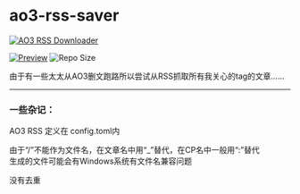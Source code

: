 # ao3-rss-saver
[![AO3 RSS Downloader](https://github.com/locoda/ao3-rss-saver/actions/workflows/action.yaml/badge.svg)](https://github.com/locoda/ao3-rss-saver/actions/workflows/action.yaml) 

[![Preview](https://img.shields.io/badge/Preview-ao3--rss--saver.pages.dev-brightgreen?style=plastic)](https://ao3-rss-saver.pages.dev/)
![Repo Size](https://img.shields.io/github/repo-size/locoda/ao3-rss-saver?style=plastic)

由于有一些太太从AO3删文跑路所以尝试从RSS抓取所有我关心的tag的文章……

---

### 一些杂记：

AO3 RSS 定义在 config.toml内

由于“/”不能作为文件名，在文章名中用“_”替代，在CP名中一般用“:”替代\
生成的文件可能会有Windows系统有文件名兼容问题

没有去重
